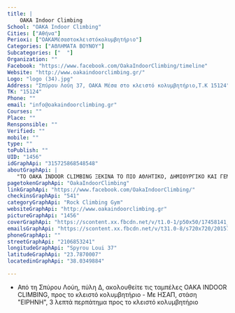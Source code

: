 ```yaml
---
title: |
    OAKA Indoor Climbing
School: "OAKA Indoor Climbing"
Cities: ["Αθήνα"]
Perioxi: ["ΟΑΚΑΜέσαστοκλειστόκολυμβητήριο"]
Categories: ["ΑΘΛΗΜΑΤΑ ΒΟΥΝΟΥ"]
Subcategories: ["  "]
Organization: ""
Facebook: "https://www.facebook.com/OakaIndoorClimbing/timeline"
Website: "http://www.oakaindoorclimbing.gr/"
Logo: "logo (34).jpg"
Address: "Σπύρου Λούη 37, ΟΑΚΑ Μέσα στο κλειστό κολυμβητήριο,T.K 15124"
TK: "15124"
Phone: ""
email: "info@oakaindoorclimbing.gr"
Courses: ""
Place: ""
Rensponsible: ""
Verified: ""
mobile: ""
type: ""
toPublish: ""
UID: "1456"
idGraphApi: "315725868548548"
aboutGraphApi: | 
   "ΤΟ ΟΑΚΑ INDOOR CLIMBING ΞΕΚΙΝΑ ΤΟ ΠΙΟ ΑΘΛΗΤΙΚΟ, ΔΗΜΙΟΥΡΓΙΚΟ ΚΑΙ ΓΕΜΑΤΟ ΔΙΑΣΚΕΔΑΣΗ SUMMER CAMP ΠΟΥ ΕΧΕΤΕ ΒΙΩΣΕΙ ΠΟΤΕ !"
pagetokenGraphApi: "OakaIndoorClimbing"
linkGraphApi: "https://www.facebook.com/OakaIndoorClimbing/"
checkinsGraphApi: "541"
categoryGraphApi: "Rock Climbing Gym"
websiteGraphApi: "http://www.oakaindoorclimbing.gr"
pictureGraphApi: "1456"
coverGraphApi: "https://scontent.xx.fbcdn.net/v/t1.0-1/p50x50/17458141_1260083357446123_6897469296285794752_n.png?oh=73c4cfc9abffc33692aa35d3d95ec625&amp;oe=5B4051D5"
emailsGraphApi: "https://scontent.xx.fbcdn.net/v/t31.0-8/s720x720/20157645_1378526498935141_5540520673419194941_o.jpg?oh=11dd300c308291d94131506a87088ca3&amp;oe=5B49FAA8"
phoneGraphApi: ""
streetGraphApi: "2106853241"
longitudeGraphApi: "Spyrou Loui 37"
latitudeGraphApi: "23.7870007"
locatedinGraphApi: "38.0349884"

---
```


- Από τη Σπύρου Λούη, πύλη Δ, ακολουθείτε τις ταμπέλες OAKA INDOOR CLIMBING, προς το κλειστό κολυμβητήριο - Με ΗΣΑΠ, στάση &quot;ΕΙΡΗΝΗ&quot;, 3 λεπτά περπάτημα προς το κλειστό κολυμβητήριο 


